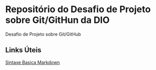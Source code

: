 # Repositório do Desafio de Projeto sobre Git/GitHun da DIO
Desafio de Projeto sobre Git/GitHub

## Links Úteis
[Sintaxe Basica Markdown](https://www.markdownguide.org/basic-syntax/)
